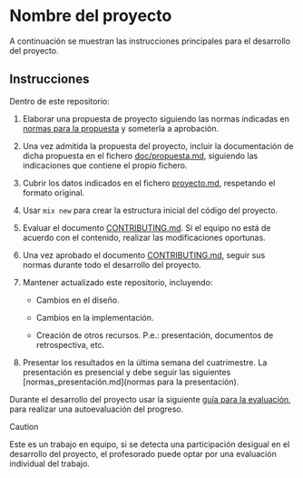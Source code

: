 # Nombre del proyecto

A continuación se muestran las instrucciones principales para el
desarrollo del proyecto.

## Instrucciones

Dentro de este repositorio:

1. Elaborar una propuesta de proyecto siguiendo las normas indicadas
   en [normas para la propuesta](normas_propuesta.md) y someterla a
   aprobación.

2. Una vez admitida la propuesta del proyecto, incluir la
   documentación de dicha propuesta en el fichero
   [doc/propuesta.md](doc/propuesta.md), siguiendo las indicaciones
   que contiene el propio fichero.

3. Cubrir los datos indicados en el fichero
   [proyecto.md](proyecto.md), respetando el formato original.
   
4. Usar `mix new` para crear la estructura inicial del código del
   proyecto.
 
5. Evaluar el documento [CONTRIBUTING.md](CONTRIBUTING.md). Si el
   equipo no está de acuerdo con el contenido, realizar las
   modificaciones oportunas.
   
6. Una vez aprobado el documento [CONTRIBUTING.md](CONTRIBUTING.md),
   seguir sus normas durante todo el desarrollo del proyecto.
   
7. Mantener actualizado este repositorio, incluyendo:

   - Cambios en el diseño.
   
   - Cambios en la implementación.
   
   - Creación de otros recursos. P.e.: presentación, documentos de
     retrospectiva, etc.

8. Presentar los resultados en la última semana del cuatrimestre. La
   presentación es presencial y debe seguir las siguientes
   [normas_presentación.md](normas para la presentación).


Durante el desarrollo del proyecto usar la siguiente
[guía para la evaluación](guía_evaluación.md), para realizar una
autoevaluación del progreso.


> [!CAUTION]
> Este es un trabajo en equipo, si se detecta una participación
> desigual en el desarrollo del proyecto, el profesorado puede optar
> por una evaluación individual del trabajo.
